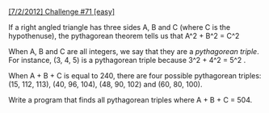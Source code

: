 [[7/2/2012] Challenge #71 [easy]](http://www.reddit.com/r/dailyprogrammer/comments/vx3bk/722012_challenge_71_easy/)

If a right angled triangle has three sides A, B and C (where C is the hypothenuse), the pythagorean theorem tells us that A^2 + B^2 = C^2

When A, B and C are all integers, we say that they are a *pythagorean triple*. For instance, (3, 4, 5) is a pythagorean triple because 3^2 + 4^2 = 5^2 .

When A + B + C is equal to 240, there are four possible pythagorean triples: (15, 112, 113), (40, 96, 104), (48, 90, 102) and (60, 80, 100).

Write a program that finds all pythagorean triples where A + B + C = 504. 
